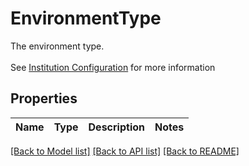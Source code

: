 # EnvironmentType

The environment type. <br><br>See [Institution Configuration](https://docs.yapily.com/pages/key-concepts/institutions/#configuration) for more information

## Properties
Name | Type | Description | Notes
------------ | ------------- | ------------- | -------------

[[Back to Model list]](../README.md#documentation-for-models) [[Back to API list]](../README.md#documentation-for-api-endpoints) [[Back to README]](../README.md)


